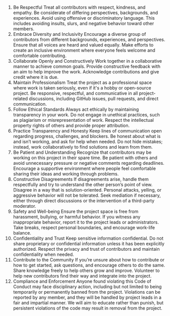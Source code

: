 1. Be Respectful
Treat all contributors with respect, kindness, and empathy.
Be considerate of differing perspectives, backgrounds, and experiences.
Avoid using offensive or discriminatory language. This includes avoiding insults, slurs, and negative behavior toward other members.
2. Embrace Diversity and Inclusivity
Encourage a diverse group of contributors from different backgrounds, experiences, and perspectives.
Ensure that all voices are heard and valued equally.
Make efforts to create an inclusive environment where everyone feels welcome and comfortable contributing.
3. Collaborate Openly and Constructively
Work together in a collaborative manner to achieve common goals.
Provide constructive feedback with an aim to help improve the work.
Acknowledge contributions and give credit where it is due.
4. Maintain Professionalism
Treat the project as a professional space where work is taken seriously, even if it's a hobby or open-source project.
Be responsive, respectful, and communicative in all project-related discussions, including GitHub issues, pull requests, and direct communication.
5. Follow Ethical Standards
Always act ethically by maintaining transparency in your work.
Do not engage in unethical practices, such as plagiarism or misrepresentation of work.
Respect the intellectual property rights of others and provide proper attribution.
6. Practice Transparency and Honesty
Keep lines of communication open regarding progress, challenges, and blockers.
Be honest about what is and isn’t working, and ask for help when needed.
Do not hide mistakes; instead, work collaboratively to find solutions and learn from them.
7. Be Patient and Understanding
Recognize that contributors may be working on this project in their spare time.
Be patient with others and avoid unnecessary pressure or negative comments regarding deadlines.
Encourage a supportive environment where people feel comfortable sharing their ideas and working through problems.
8. Constructive Disagreements
If disagreements arise, handle them respectfully and try to understand the other person’s point of view.
Disagree in a way that is solution-oriented. Personal attacks, yelling, or aggressive behavior will not be tolerated.
Seek mediation if necessary, either through direct discussions or the intervention of a third-party moderator.
9. Safety and Well-being
Ensure the project space is free from harassment, bullying, or harmful behavior.
If you witness any inappropriate behavior, report it to the project leads or administrators.
Take breaks, respect personal boundaries, and encourage work-life balance.
10. Confidentiality and Trust
Keep sensitive information confidential. Do not share proprietary or confidential information unless it has been explicitly authorized.
Respect the privacy and trust of contributors and maintain confidentiality when needed.
11. Contribute to the Community
If you’re unsure about how to contribute or how to get started, ask questions, and encourage others to do the same.
Share knowledge freely to help others grow and improve.
Volunteer to help new contributors find their way and integrate into the project.
12. Compliance and Enforcement
Anyone found violating this Code of Conduct may face disciplinary action, including but not limited to being temporarily or permanently banned from the project.
Violations can be reported by any member, and they will be handled by project leads in a fair and impartial manner.
We will aim to educate rather than punish, but persistent violations of the code may result in removal from the project.
